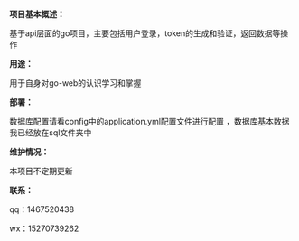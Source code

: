 **项目基本概述：**

基于api层面的go项目，主要包括用户登录，token的生成和验证，返回数据等操作


**用途：**

用于自身对go-web的认识学习和掌握



**部署：**

数据库配置请看config中的application.yml配置文件进行配置 ，数据库基本数据我已经放在sql文件夹中



**维护情况：**

本项目不定期更新


**联系：**

qq：1467520438

wx：15270739262

